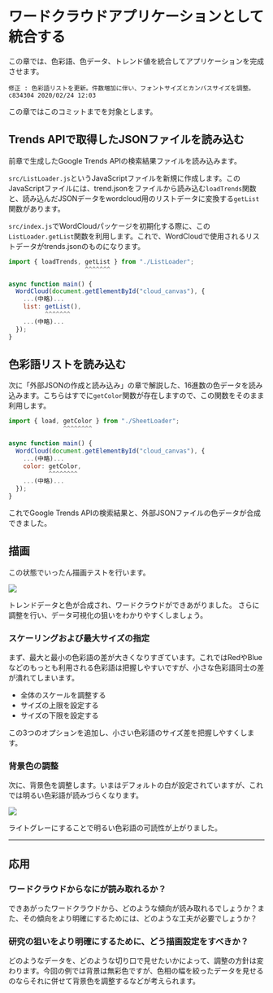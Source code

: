 # ワードクラウドアプリケーションとして統合する

この章では、色彩語、色データ、トレンド値を統合してアプリケーションを完成させます。

    修正 : 色彩語リストを更新。件数増加に伴い、フォントサイズとカンバスサイズを調整。	c834304	2020/02/24 12:03

この章ではこのコミットまでを対象とします。

## Trends APIで取得したJSONファイルを読み込む

前章で生成したGoogle Trends APIの検索結果ファイルを読み込みます。

`src/ListLoader.js`というJavaScriptファイルを新規に作成します。このJavaScriptファイルには、trend.jsonをファイルから読み込む`loadTrends`関数と、読み込んだJSONデータをwordcloud用のリストデータに変換する`getList`関数があります。

`src/index.js`でWordCloudパッケージを初期化する際に、この`ListLoader.getList`関数を利用します。これで、WordCloudで使用されるリストデータがtrends.jsonのものになります。

```js
import { loadTrends, getList } from "./ListLoader";
                     ^^^^^^^

async function main() {
  WordCloud(document.getElementById("cloud_canvas"), {
    ...(中略)...
    list: getList(),
          ^^^^^^^
    ...(中略)...
  });
}
```

## 色彩語リストを読み込む

次に「外部JSONの作成と読み込み」の章で解説した、16進数の色データを読み込みます。こちらはすでに`getColor`関数が存在しますので、この関数をそのまま利用します。

```js
import { load, getColor } from "./SheetLoader";
               ^^^^^^^^

async function main() {
  WordCloud(document.getElementById("cloud_canvas"), {
    ...(中略)...
    color: getColor,
           ^^^^^^^^
    ...(中略)...
  });
}
```

これでGoogle Trends APIの検索結果と、外部JSONファイルの色データが合成できました。

## 描画

この状態でいったん描画テストを行います。

![](https://www.evernote.com/l/AAmFoYzLtvtIKaOX5OXb9X6OWuNbgqJ1EJYB/image.png)

トレンドデータと色が合成され、ワードクラウドができあがりました。
さらに調整を行い、データ可視化の狙いをわかりやすくしましょう。

### スケーリングおよび最大サイズの指定

まず、最大と最小の色彩語の差が大きくなりすぎています。これではRedやBlueなどのもっとも利用される色彩語は把握しやすいですが、小さな色彩語同士の差が潰れてしまいます。

-   全体のスケールを調整する
-   サイズの上限を設定する
-   サイズの下限を設定する

この3つのオプションを追加し、小さい色彩語のサイズ差を把握しやすくします。

### 背景色の調整

次に、背景色を調整します。いまはデフォルトの白が設定されていますが、これでは明るい色彩語が読みづらくなります。

![](https://www.evernote.com/l/AAnY3pF3eV9O96SxCTdzGsyGdDE_X6g8BcgB/image.png)

ライトグレーにすることで明るい色彩語の可読性が上がりました。

* * *

## 応用

### ワードクラウドからなにが読み取れるか？

できあがったワードクラウドから、どのような傾向が読み取れるでしょうか？また、その傾向をより明確にするためには、どのような工夫が必要でしょうか？

### 研究の狙いをより明確にするために、どう描画設定をすべきか？

どのようなデータを、どのような切り口で見せたいかによって、調整の方針は変わります。今回の例では背景は無彩色ですが、色相の幅を絞ったデータを見せるのならそれに併せて背景色を調整するなどが考えられます。
